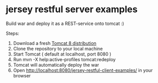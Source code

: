 # jersey restful server examples 
Build war and deploy it as a REST-service onto tomcat :)

Steps:

1. Download a fresh [Tomcat 8 distribution](https://tomcat.apache.org/download-80.cgi)
2. Clone the repository to your local machine
3. Start Tomcat ( default at localhost,  port 8080 )
4. Run mvn -X help:active-profiles tomcat:redeploy
5. Tomcat will automatically deploy the war
6. Open [http://localhost:8080/jersey-restful-client-examples/](http://localhost:8080/jersey-restful-client-examples/) in your browser
